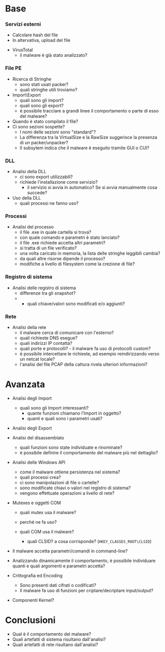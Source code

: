 # Base

### Servizi esterni

+ Calcolare hash del file
+ In altervativa, upload del file

- VirusTotal
    - il malware è già stato analizzato?


### File PE

- Ricerca di Stringhe
    - sono stati usati packer?
    - quali stringhe utili troviamo?
- Import\Export
    - quali sono gli import?
    - quali sono gli export?
    - è possibile tracciare a grandi linee il comportamento o parte di esso del malware?
- Quando è stato compilato il file?
- Ci sono sezioni sospette?
    - I nomi delle sezioni sono "standard"?
    - La differenza tra la VirtualSize e la RawSize suggerisce la presenza di un packer/unpacker?
    - Il subsytem indica che il malware è eseguito tramite GUI o CUI?

### DLL

- Analisi della DLL
    - ci sono export utilizzabili?
    - richiede l'installazione come servizio?
        - il servizio si avvia in automatico? Se si avvia manualmente cosa succede?
- Uso della DLL
    - quali processi ne fanno uso?

### Processi

- Analisi del processo
    - il file .exe in quale cartella si trova?
    - con quale comando e parametri è stato lanciato?
    - il file .exe richiede accetta altri parametri?
    - si tratta di un file verificato?
    - una volta caricato in memoria, la lista delle stringhe leggibili cambia?
    - da quali altre risorse dipende il processo?
    - modifiche a livello di filesystem come la crezione di file?

### Registro di sistema

- Analisi delle registro di sistema
    - differenze tra gli snapshot?
    - - quali chiave/valori sono modificati e/o aggiunti?

### Rete

- Analisi della rete
    - il malware cerca di comunicare con l'esterno?
    - quali richieste DNS esegue?
    - quali indirizzi IP contatta?
    - quali porte e protocolli?
            - il malware fa uso di protocolli custom?
    - è possibile intercettare le richieste, ad esempio reindirizzando verso un netcat locale?
    - l'analisi del file PCAP della cattura rivela ulteriori informazioni?


# Avanzata

- Analisi degli Import
    - quali sono gli Import interessanti?
        - quante funzioni chiamano l'Import in oggetto?
        - quanti e quali sono i parametri usati?
        
- Analisi degli Export

- Analisi del disassemblato
    - quali funzioni sono state individuate e rinominate?
    - è possibile definire il comportamento del malware più nel dettaglio?

- Analisi delle Windows API
    - come il malware ottiene persistenza nel sistema?
    - quali processi crea?
    - ci sono manipolazioni di file o cartelle?
    - sono modificate chiavi o valori nel registro di sistema?
    - vengono effettuate operazioni a livello di rete?

- Mutexes e oggetti COM
    - quali mutex usa il malware?
    - perché ne fa uso?

    - quali COM usa il malware?
        - quali CLSID? a cosa corrisponde? (`HKEY_CLASSES_ROOT\CLSID`)

- Il malware accetta parametri/comandi in command-line?
- Analizzando dinamicamente il comportamento, è possibile individuare quanti e quali argomenti e parametri accetta?

- Crittografia ed Encoding
    - Sono presenti dati cifrati o codificati?
    - Il malware fa uso di funzioni per criptare/decriptare input/output?

- Componenti Kernel?

# Conclusioni

- Qual è il comportamento del malware?
- Quali artefatti di sistema risultano dall'analisi?
- Quali artefatti di rete risultano dall'analisi?